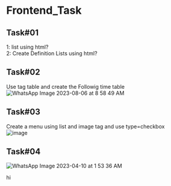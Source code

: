 # Frontend_Task
## Task#01
1: list using html? <br />
2: Create Definition Lists using html?<br />
## Task#02
Use tag table and create the Followig time table<br />
![WhatsApp Image 2023-08-06 at 8 58 49 AM](https://github.com/kaunwei/Frontend_Task/assets/113230557/3a00acc4-d309-449a-8533-a441729bd1ac)
## Task#03
Create a menu using list and image tag and use  type=checkbox<br />
![image](https://github.com/kaunwei/Frontend_Task/assets/113230557/2b739a11-b19f-4f34-acd4-373255acd03f)
## Task#04
![WhatsApp Image 2023-04-10 at 1 53 36 AM](https://github.com/kaunwei/Frontend_Task/assets/113230557/ca0b34ab-fe8b-4de7-8123-f67f9751a3c5)

hi
